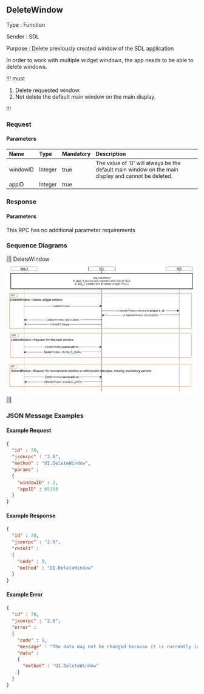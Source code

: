 ## DeleteWindow

Type
: Function

Sender
: SDL

Purpose
: Delete previously created window of the SDL application

In order to work with multiple widget windows, the app needs to be able to delete windows. 

!!! must

1. Delete requested window.
2. Not delete the default main window on the main display. 

!!!

### Request

#### Parameters

|Name|Type|Mandatory|Description|
|:---|:---|:--------|:---------|
|windowID|Integer|true|The value of '0' will always be the default main window on the main display and cannot be deleted.|
|appID|Integer|true||

### Response

#### Parameters

This RPC has no additional parameter requirements

### Sequence Diagrams

|||
DeleteWindow
![DeleteWindow](./assets/DeleteWindow.png)
|||


### JSON Message Examples

#### Example Request

```json
{
  "id" : 70,
  "jsonrpc" : "2.0",
  "method" : "UI.DeleteWindow",
  "params" :
  {
    "windowID" : 2,
    "appID" : 65368
  }
}
```

#### Example Response

```json
{
  "id" : 70,
  "jsonrpc" : "2.0",
  "result" :
  {
    "code" : 0,
    "method" : "UI.DeleteWindow"
  }
}
```

#### Example Error

```json
{
  "id" : 70,
  "jsonrpc" : "2.0",
  "error" :
  {
    "code" : 8,
    "message" : "The data may not be changed because it is currently in use",
    "data" :
    {
      "method" : "UI.DeleteWindow"
    }
  }
}
```
